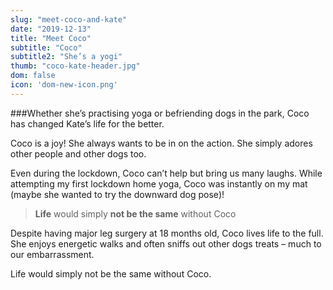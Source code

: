 ```yaml
---
slug: "meet-coco-and-kate"
date: "2019-12-13"
title: "Meet Coco"
subtitle: "Coco"
subtitle2: "She’s a yogi"
thumb: "coco-kate-header.jpg"
dom: false
icon: 'dom-new-icon.png'
---
```


###Whether she’s practising yoga or befriending dogs in the park, Coco has changed Kate’s life for the better.

Coco is a joy! She always wants to be in on the action. She simply adores other people and other dogs too.

Even during the lockdown, Coco can’t help but bring us many laughs. While attempting my first lockdown home yoga, Coco was instantly on my mat (maybe she wanted to try the downward dog pose)!

> **Life** would simply **not be the same** without Coco

Despite having major leg surgery at 18 months old, Coco lives life to the full. She enjoys energetic walks and often sniffs out other dogs treats – much to our embarrassment.

Life would simply not be the same without Coco.